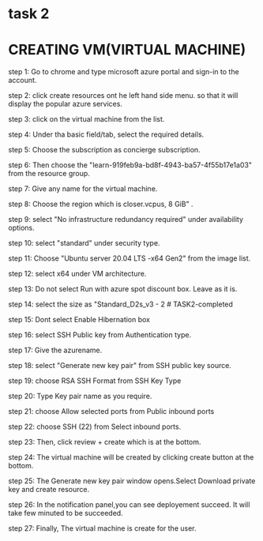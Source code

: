 # task 2
# CREATING VM(VIRTUAL MACHINE)

step 1: Go to chrome and type microsoft azure portal and sign-in to the account.

step 2: click create resources ont he left hand side menu. so that it will display the popular azure services.

step 3: click on the virtual machine from the list.

step 4: Under tha basic field/tab, select the required details.

step 5: Choose the subscription as concierge subscription.

step 6: Then choose the "learn-919feb9a-bd8f-4943-ba57-4f55b17e1a03" from the resource group.

step 7: Give any name for the virtual machine.

step 8: Choose the region which is closer.vcpus, 8 GiB" .

step 9: select "No infrastructure redundancy required" under availability options.

step 10: select "standard" under security type.

step 11: Choose "Ubuntu server 20.04 LTS -x64 Gen2" from the image list.

step 12: select x64 under VM architecture.

step 13: Do not select Run with azure spot discount box. Leave as it is.

step 14: select the size as "Standard_D2s_v3 - 2 # TASK2-completed

step 15: Dont select Enable Hibernation box

step 16: select SSH Public key from Authentication type.

step 17: Give the azurename.

step 18: select "Generate new key pair" from SSH public key source.

step 19: choose RSA SSH Format from SSH Key Type

step 20: Type Key pair name as you require.

step 21: choose Allow selected ports from Public inbound ports

step 22: choose SSH (22) from Select inbound ports.

step 23: Then, click review + create which is at the bottom.

step 24: The virtual machine will be created by clicking create button at the bottom.

step 25: The Generate new key pair window opens.Select Download private key and create resource.

step 26: In the notification panel,you can see deployement succeed. It will take few minuted to be succeeded.

step 27: Finally, The virtual machine is create for the user.

